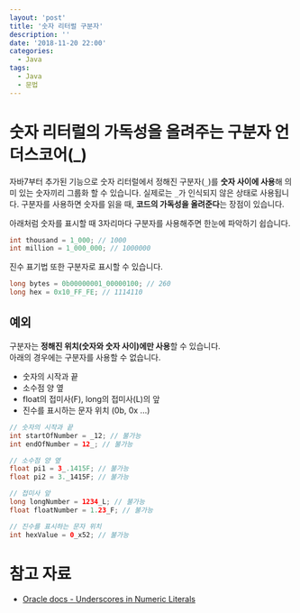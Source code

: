 ```yaml
---
layout: 'post'
title: '숫자 리터럴 구분자'
description: ''
date: '2018-11-20 22:00'
categories:
  - Java
tags:
  - Java
  - 문법
---
```


# 숫자 리터럴의 가독성을 올려주는 구분자 언더스코어(_)

자바7부터 추가된 기능으로 숫자 리터럴에서 정해진 구분자(`_`)를 **숫자 사이에 사용**해 의미 있는 숫자끼리 그룹화 할 수 있습니다.
실제로는 `_`가 인식되지 않은 상태로 사용됩니다. 구분자를 사용하면 숫자를 읽을 때, **코드의 가독성을 올려준다**는 장점이 있습니다.

아래처럼 숫자를 표시할 때 3자리마다 구분자를 사용해주면 한눈에 파악하기 쉽습니다.

``` java
int thousand = 1_000; // 1000
int million = 1_000_000; // 1000000
```

진수 표기법 또한 구분자로 표시할 수 있습니다.

``` java
long bytes = 0b00000001_00000100; // 260
long hex = 0x10_FF_FE; // 1114110
```

## 예외

구분자는 **정해진 위치(숫자와 숫자 사이)에만 사용**할 수 있습니다.  
아래의 경우에는 구분자를 사용할 수 없습니다.

* 숫자의 시작과 끝
* 소수점 양 옆
* float의 접미사(F), long의 접미사(L)의 앞
* 진수를 표시하는 문자 위치 (0b, 0x ...)

``` java
// 숫자의 시작과 끝
int startOfNumber = _12; // 불가능
int endOfNumber = 12_; // 불가능

// 소수점 양 옆
float pi1 = 3_.1415F; // 불가능
float pi2 = 3._1415F; // 불가능

// 접미사 앞
long longNumber = 1234_L; // 불가능
float floatNumber = 1.23_F; // 불가능

// 진수를 표시하는 문자 위치
int hexValue = 0_x52; // 불가능
```

# 참고 자료

* [Oracle docs - Underscores in Numeric Literals](https://docs.oracle.com/javase/7/docs/technotes/guides/language/underscores-literals.html)
